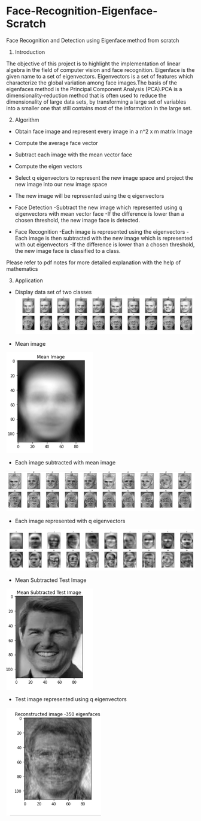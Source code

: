 # Face-Recognition-Eigenface-Scratch
Face Recognition and Detection using Eigenface method from scratch

1. Introduction

  The objective of this project is to highlight the implementation of linear algebra in the field of computer vision and face recognition. Eigenface is the given   name to  a set of eigenvectors. Eigenvectors is a set of features which characterize the global variation among face images.The basis of the eigenfaces method     is the Principal Component Analysis (PCA).PCA is a dimensionality-reduction method that is often used to reduce the dimensionality of large data sets, by         transforming a large set of variables into a smaller one that still contains most of the information in the large set.


2. Algorithm

  * Obtain face image and represent every image in a n^2 x m matrix
    Image

  * Compute the average face vector

  * Subtract each image with the mean vector face

  * Compute the eigen vectors

  * Select q eigenvectors to represent the new image space and project the new image into our new image space

  * The new image will be represented using the q eigenvectors

  * Face Detection
    -Subtract the new image which represented using q eigenvectors with mean vector face
    -If the difference is lower than a chosen threshold, the new image face is detected.
 
  * Face Recognition
    -Each image is represented using the eigenvectors
    -Each image is then subtracted with the new image which is represented with out eigenvectors
    -If the difference is lower than a chosen threshold, the new image face is classified to a class.

Please refer to pdf notes for more detailed explanation with the help of mathematics


3. Application
 
  * Display data set of two classes
![Dataset](Image/1.png)

  * Mean image
  
![mean image](Image/2.png)

  * Each image subtracted with mean image
   
![zero mean image](Image/3.png)

  * Each image represented with q eigenvectors
  
![image eigenvectors](Image/4.png)

  * Mean Subtracted Test Image
  
![Test Image](Image/5.png)

  * Test image represented using q eigenvectors
   
![Test Image eigenvectors](Image/6.png)


